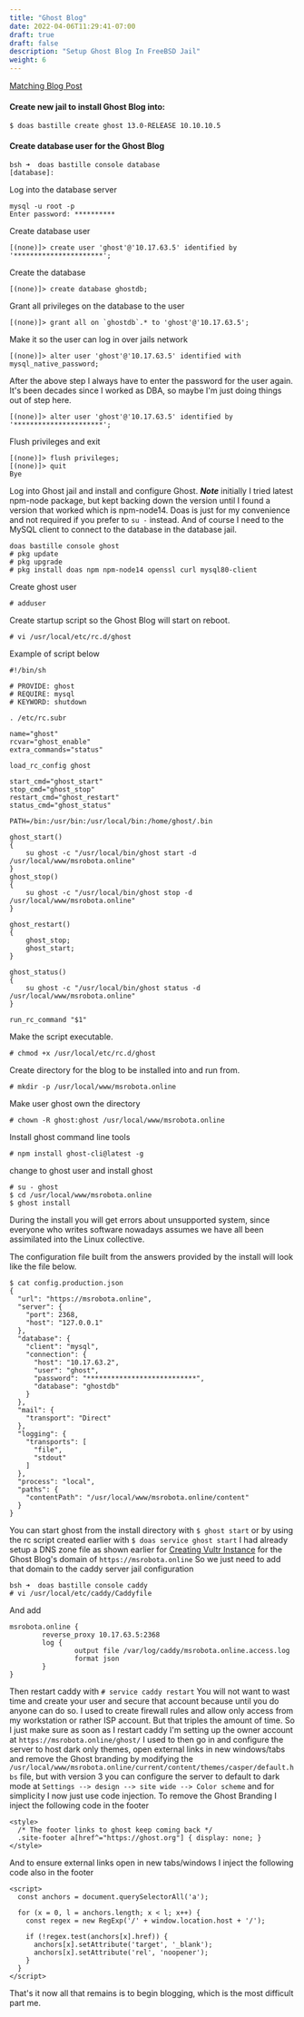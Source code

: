 ```yaml
---
title: "Ghost Blog"
date: 2022-04-06T11:29:41-07:00
draft: true
draft: false
description: "Setup Ghost Blog In FreeBSD Jail"
weight: 6
---
```


[Matching Blog Post](/blog/2022/04/07/ghost-blog/)

#### Create new jail to install Ghost Blog into:
```
$ doas bastille create ghost 13.0-RELEASE 10.10.10.5
```
#### Create database user for the Ghost Blog
```
bsh ➜  doas bastille console database
[database]:
```
Log into the database server
```
mysql -u root -p
Enter password: **********
```
Create database user
```
[(none)]> create user 'ghost'@'10.17.63.5' identified by '**********************';
```
Create the database
```
[(none)]> create database ghostdb;
```
Grant all privileges on the database to the user
```
[(none)]> grant all on `ghostdb`.* to 'ghost'@'10.17.63.5';
```
Make it so the user can log in over jails network
```
[(none)]> alter user 'ghost'@'10.17.63.5' identified with mysql_native_password;
```
After the above step I always have to enter the password for the user again.  It's been decades since I worked as DBA, so maybe I'm just doing things out of step here. 
```
[(none)]> alter user 'ghost'@'10.17.63.5' identified by '**********************';
```
Flush privileges and exit
```
[(none)]> flush privileges;
[(none)]> quit
Bye
```
Log into Ghost jail and install and configure Ghost. ***Note*** initially I tried latest npm-node package, but kept backing down the version until I found a version that worked which is npm-node14. Doas is just for my convenience and not required if you prefer to ```su -``` instead. And of course I need to the MySQL client to connect to the database in the database jail. 
```
doas bastille console ghost
# pkg update
# pkg upgrade
# pkg install doas npm npm-node14 openssl curl mysql80-client
```
Create ghost user
```
# adduser
```
Create startup script so the Ghost Blog will start on reboot. 
```
# vi /usr/local/etc/rc.d/ghost
```
Example of script below
```
#!/bin/sh

# PROVIDE: ghost
# REQUIRE: mysql
# KEYWORD: shutdown

. /etc/rc.subr

name="ghost"
rcvar="ghost_enable"
extra_commands="status"

load_rc_config ghost

start_cmd="ghost_start"
stop_cmd="ghost_stop"
restart_cmd="ghost_restart"
status_cmd="ghost_status"

PATH=/bin:/usr/bin:/usr/local/bin:/home/ghost/.bin

ghost_start()
{
    su ghost -c "/usr/local/bin/ghost start -d /usr/local/www/msrobota.online"
}
ghost_stop()
{
    su ghost -c "/usr/local/bin/ghost stop -d /usr/local/www/msrobota.online"
}

ghost_restart()
{
    ghost_stop;
    ghost_start;
}

ghost_status()
{
    su ghost -c "/usr/local/bin/ghost status -d /usr/local/www/msrobota.online"
}

run_rc_command "$1"
```
Make the script executable.
```
# chmod +x /usr/local/etc/rc.d/ghost
```
Create directory for the blog to be installed into and run from.
```
# mkdir -p /usr/local/www/msrobota.online
```
Make user ghost own the directory
```
# chown -R ghost:ghost /usr/local/www/msrobota.online
```
Install ghost command line tools
```
# npm install ghost-cli@latest -g
```
change to ghost user and install ghost
```
# su - ghost
$ cd /usr/local/www/msrobota.online
$ ghost install
```
During the install you will get errors about unsupported system, since everyone who writes software nowadays assumes we have all been assimilated into the Linux collective. 

The configuration file built from the answers provided by the install will look like the file below. 
```
$ cat config.production.json
{
  "url": "https://msrobota.online",
  "server": {
    "port": 2368,
    "host": "127.0.0.1"
  },
  "database": {
    "client": "mysql",
    "connection": {
      "host": "10.17.63.2",
      "user": "ghost",
      "password": "***************************",
      "database": "ghostdb"
    }
  },
  "mail": {
    "transport": "Direct"
  },
  "logging": {
    "transports": [
      "file",
      "stdout"
    ]
  },
  "process": "local",
  "paths": {
    "contentPath": "/usr/local/www/msrobota.online/content"
  }
}
```
You can start ghost from the install directory with ```$ ghost start``` or by using the rc script created earlier with ```$ doas service ghost start```
I had already setup a DNS zone file as shown earlier for [Creating Vultr Instance](/docs/vps_migration/creating_vultr_instance/) for the Ghost Blog's domain of ```https://msrobota.online```
So we just need to add that domain to the caddy server jail configuration
```
bsh ➜  doas bastille console caddy
# vi /usr/local/etc/caddy/Caddyfile
```
And add
```
msrobota.online {
        reverse_proxy 10.17.63.5:2368
        log {
                output file /var/log/caddy/msrobota.online.access.log
                format json
        }
}
```
Then restart caddy with ```# service caddy restart```
You will not want to wast time and create your user and secure that account because until you do anyone can do so. I used to create firewall rules and allow only access from my workstation or rather ISP account.  But that triples the amount of time.  So I just make sure as soon as I restart caddy I'm setting up the owner account at ```https://msrobota.online/ghost/```
I used to then go in and configure the server to host dark only themes, open external links in new windows/tabs and remove the Ghost branding by modifying the ```/usr/local/www/msrobota.online/current/content/themes/casper/default.hbs``` file, but with version 3 you can configure the server to default to dark mode at ```Settings --> design --> site wide --> Color scheme``` and for simplicity I now just use code injection.
To remove the Ghost Branding I inject the following code in the footer
```
<style>
  /* The footer links to ghost keep coming back */
  .site-footer a[href^="https://ghost.org"] { display: none; }
</style>
```
And to ensure external links open in new tabs/windows I inject the following code also in the footer
```
<script>
  const anchors = document.querySelectorAll('a');

  for (x = 0, l = anchors.length; x < l; x++) {
    const regex = new RegExp('/' + window.location.host + '/');
    
    if (!regex.test(anchors[x].href)) {
      anchors[x].setAttribute('target', '_blank');
      anchors[x].setAttribute('rel', 'noopener');
    }
  }
</script>
```
That's it now all that remains is to begin blogging, which is the most difficult part me.

